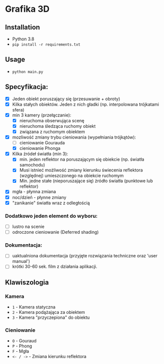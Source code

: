 # Grafika 3D

## Installation

- Python 3.8
- `pip install -r requirements.txt`

## Usage

- `python main.py`

## Specyfikacja:

- [x] Jeden obiekt poruszający się (przesuwanie + obroty)
- [x] Kilka stałych obiektów. Jeden z nich gładki (np. interpolowana trójkatami sfera)
- [x] min 3 kamery (przełączanie):
    - [x] nieruchoma obserwująca scenę
    - [x] nieruchoma śledząca ruchomy obiekt
    - [x] związana z ruchomym obiektem
- [x] mozliwość zmiany trybu cieniowania (wypełniania trójkątów):
    - [ ] cieniowanie Gourauda
    - [x] cieniowanie Phonga
- [x] Kilka źródeł światła (min 3):
    - [x] min. jeden reflektor na poruszającym się obiekcie (np. światła samochodu)
    - [x] Musi istnieć możliwość zmiany kierunku świecenia reflektora (względnej) umieszczonego na obiekcie ruchomym
    - [x] Min. jedne stałe (nieporuszające się) żródło światła (punktowe lub reflektor)
- [x] mgła - płynna zmiana
- [x] noc/dzień - płynne zmiany
- [x] "zanikanie" światła wraz z odległością

### Dodatkowo jeden element do wyboru:

- [ ] lustro na scenie 
- [ ] odroczone cieniowanie (Deferred shading)

### Dokumentacja:

- [ ] uaktualniona dokumentacja (przyjęte rozwiązania techniczne oraz 'user manual')
- [ ] krótki 30-60 sek. film z działania aplikacji.

## Klawiszologia

### Kamera

- `1` - Kamera statyczna
- `2` - Kamera podążająca za obiektem
- `3` - Kamera "przyczepiona" do obiektu
  
### Cieniowanie

- `O` - Gouraud
- `P` - Phong
- `F` - Mgła
- `<- / ->` - Zmiana kierunku reflektora